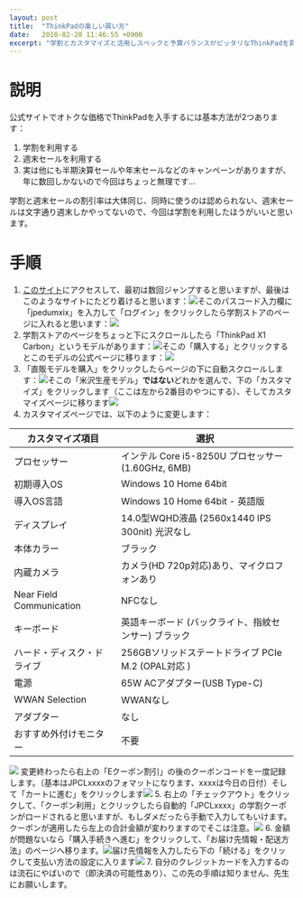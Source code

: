 ```yaml
---
layout: post
title:  "ThinkPadの楽しい買い方"
date:   2018-02-20 11:46:55 +0900
excerpt: "学割とカスタマイズと活用しスペックと予算バランスがピッタリなThinkPadを買おう"
---
```

# 説明

公式サイトでオトクな価格でThinkPadを入手するには基本方法が2つあります：

1. 学割を利用する
2. 週末セールを利用する
3. 実は他にも半期決算セールや年末セールなどのキャンペーンがありますが、年に数回しかないので今回はちょっと無理です…

学割と週末セールの割引率は大体同じ、同時に使うのは認められない、週末セールは文字通り週末しかやってないので、今回は学割を利用したほうがいいと思います。

# 手順

1. [このサイト](https://www3.lenovo.com/jp/ja/jpcepp60/deals/closed/education/)にアクセスして、最初は数回ジャンプすると思いますが、最後はこのようなサイトにたどり着けると思います：![](http://7xt9ka.com2.z0.glb.qiniucdn.com/thinkpad00.png)そこのパスコード入力欄に「jpedumxix」を入力して「ログイン」をクリックしたら学割ストアのページに入れると思います：![](http://7xt9ka.com2.z0.glb.qiniucdn.com/thinkpad01.png)
2. 学割ストアのページをちょっと下にスクロールしたら「ThinkPad X1 Carbon」というモデルがあります：![](http://7xt9ka.com2.z0.glb.qiniucdn.com/thinkpad03.png)そこの「購入する」とクリックするとこのモデルの公式ページに移ります：![](http://7xt9ka.com2.z0.glb.qiniucdn.com/thinkpad04.png)
3. 「直販モデルを購入」をクリックしたらページの下に自動スクロールします：![](http://7xt9ka.com2.z0.glb.qiniucdn.com/thinkpad05.png)そこの「米沢生産モデル」**ではない**どれかを選んで、下の「カスタマイズ」をクリックします（ここは左から2番目のやつにする）、そしてカスタマイズページに移ります![](http://7xt9ka.com2.z0.glb.qiniucdn.com/thinkpad06.png)
4. カスタマイズページでは、以下のように変更します：

| カスタマイズ項目           | 選択                                                 |
| -------------------------- | ---------------------------------------------------- |
| プロセッサー               | インテル Core i5-8250U プロセッサー (1.60GHz, 6MB)   |
| 初期導入OS                 | Windows 10 Home 64bit                                |
| 導入OS言語                 | Windows 10 Home 64bit - 英語版                       |
| ディスプレイ               | 14.0型WQHD液晶 (2560x1440 IPS 300nit) 光沢なし       |
| 本体カラー                 | ブラック                                             |
| 内蔵カメラ                 | カメラ(HD 720p対応)あり、マイクロフォンあり          |
| Near Field Communication   | NFCなし                                              |
| キーボード                 | 英語キーボード (バックライト、指紋センサー) ブラック |
| ハード・ディスク・ドライブ | 256GBソリッドステートドライブ PCIe M.2 (OPAL対応 )   |
| 電源                       | 65W ACアダプター(USB Type-C)                         |
| WWAN Selection             | WWANなし                                             |
| アダプター                 | なし                                                 |
| おすすめ外付けモニター     | 不要                                                 |

![](http://7xt9ka.com2.z0.glb.qiniucdn.com/thinkpad07.png)
変更終わったら右上の「Eクーポン割引」の後のクーポンコードを一度記録します。（基本はJPCLxxxxのフォマットになります、xxxxは今日の日付）そして「カートに進む」をクリックします![](http://7xt9ka.com2.z0.glb.qiniucdn.com/thinkpad08.png)
5. 右上の「チェックアウト」をクリックして、「クーポン利用」とクリックしたら自動的「JPCLxxxx」の学割クーポンがロードされると思いますが、もしダメだったら手動で入力してもいけます。クーポンが適用したら左上の合計金額が変わりますのでそこは注意。![](http://7xt9ka.com2.z0.glb.qiniucdn.com/thinkpad09.png)
6. 金額が問題ないなら「購入手続きへ進む」をクリックして、「お届け先情報・配送方法」のページへ移ります。![](http://7xt9ka.com2.z0.glb.qiniucdn.com/thinkpad10.png)届け先情報を入力したら下の「続ける」をクリックして支払い方法の設定に入ります![](http://7xt9ka.com2.z0.glb.qiniucdn.com/thinkpad11.png)
7. 自分のクレジットカードを入力するのは流石にやばいので（即決済の可能性あり）、この先の手順は知りません、先生にお願いします。
